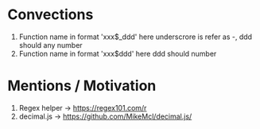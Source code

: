 

# Convections
1. Function name in format 'xxx$_ddd' here underscrore is refer as -, ddd should any number
2. Function name in format 'xxx$ddd' here ddd should number

# Mentions / Motivation
1. Regex helper -> https://regex101.com/r
2. decimal.js -> https://github.com/MikeMcl/decimal.js/